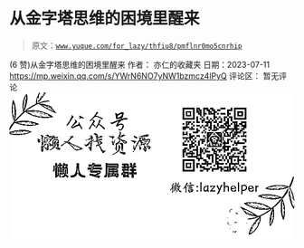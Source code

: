 # 从金字塔思维的困境里醒来

> 原文：[`www.yuque.com/for_lazy/thfiu8/pmflnr0mo5cnrhip`](https://www.yuque.com/for_lazy/thfiu8/pmflnr0mo5cnrhip)

<ne-h2 id="5062c637" data-lake-id="5062c637"><ne-heading-ext><ne-heading-anchor></ne-heading-anchor><ne-heading-fold></ne-heading-fold></ne-heading-ext><ne-heading-content><ne-text id="u8d7dcfe1">(6 赞)从金字塔思维的困境里醒来</ne-text></ne-heading-content></ne-h2> <ne-p id="ue04dd7ce" data-lake-id="ue04dd7ce"><ne-text id="u61fb6c7d">作者： 亦仁的收藏夹</ne-text></ne-p> <ne-p id="ue1a6bd7a" data-lake-id="ue1a6bd7a"><ne-text id="u52f7ae47">日期：2023-07-11</ne-text></ne-p> <ne-p id="u16e48c2d" data-lake-id="u16e48c2d">[<ne-text id="ub7f3be3d">https://mp.weixin.qq.com/s/YWrN6NO7yNW1bzmcz4lPyQ</ne-text>](https://mp.weixin.qq.com/s/YWrN6NO7yNW1bzmcz4lPyQ)</ne-p> <ne-hole id="u2132700a" data-lake-id="u2132700a"><ne-card data-card-name="hr" data-card-type="block" id="c2mER" data-event-boundary="card"><ne-p id="u60f1a53c" data-lake-id="u60f1a53c"><ne-text id="ub293b7a0">评论区：</ne-text></ne-p> <ne-p id="u1b901382" data-lake-id="u1b901382"><ne-text id="uad7f52fb">暂无评论</ne-text></ne-p> <ne-p id="u26ed05e3" data-lake-id="u26ed05e3"><ne-card data-card-name="image" data-card-type="inline" id="zPmBB" data-event-boundary="card">![](img/894d30a529e7c37bcd3392323c99941c.png)  <ne-hole id="uf6ff7004" data-lake-id="uf6ff7004"><ne-card data-card-name="hr" data-card-type="block" id="qjSxA" data-event-boundary="card"></ne-card></ne-hole></ne-card></ne-p></ne-card></ne-hole>